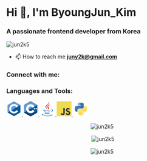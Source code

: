 <h1 align="left">Hi 👋, I'm ByoungJun_Kim</h1>
<h3 align="left">A passionate frontend developer from Korea</h3>

<p align="left"> <img src="https://komarev.com/ghpvc/?username=jun2k5&label=Profile%20views&color=0e75b6&style=flat" alt="jun2k5" /> </p>

- 📫 How to reach me **juny2k@gmail.com**

<h3 align="left">Connect with me:</h3>
<p align="left">
</p>

<h3 align="left">Languages and Tools:</h3>
<p align="left"> 
  <a href="https://www.cprogramming.com/" target="_blank" rel="noreferrer"> <img src="https://raw.githubusercontent.com/devicons/devicon/master/icons/c/c-original.svg" alt="c" width="40" height="40"/> </a> 
  <a href="https://www.w3schools.com/cpp/" target="_blank" rel="noreferrer"> <img src="https://raw.githubusercontent.com/devicons/devicon/master/icons/cplusplus/cplusplus-original.svg" alt="cplusplus" width="40" height="40"/> </a> 
  <a href="https://www.java.com" target="_blank" rel="noreferrer"> <img src="https://raw.githubusercontent.com/devicons/devicon/master/icons/java/java-original.svg" alt="java" width="40" height="40"/> </a> 
  <a href="https://developer.mozilla.org/en-US/docs/Web/JavaScript" target="_blank" rel="noreferrer"> <img src="https://raw.githubusercontent.com/devicons/devicon/master/icons/javascript/javascript-original.svg" alt="javascript" width="40" height="40"/> </a>
  <a href="https://www.python.org" target="_blank" rel="noreferrer"> <img src="https://raw.githubusercontent.com/devicons/devicon/master/icons/python/python-original.svg" alt="python" width="40" height="40"/> </a>
</p>

<div style="text-align:center;">
  <p><img align="center" display="block;" src="https://github-readme-stats.vercel.app/api/top-langs?username=jun2k5&show_icons=true&locale=en&layout=compact" alt="jun2k5" /></p>

  <p>&nbsp;<img align="center" display="block;" src="https://github-readme-stats.vercel.app/api?username=jun2k5&show_icons=true&locale=en" alt="jun2k5" margin-top:5px /></p>

  <p><img align="center" display="block;" src="https://github-readme-streak-stats.herokuapp.com/?user=jun2k5&" alt="jun2k5" margin-top:5px /></p>
</div>
